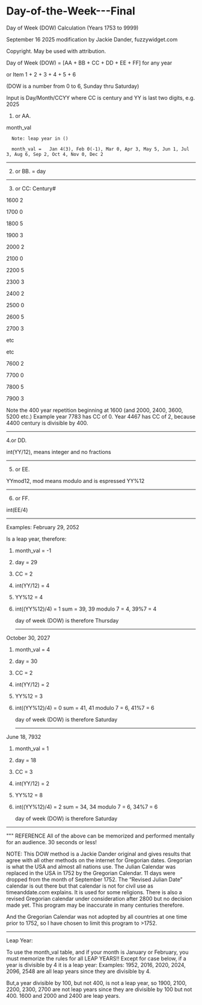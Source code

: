 # Day-of-the-Week---Final
Day of Week (DOW) Calculation (Years 1753 to 9999)

September 16 2025 modification by Jackie Dander, fuzzywidget.com

Copyright.  May be used with attribution.

Day of Week (DOW) = [AA + BB + CC + DD + EE + FF] for any year

or Item 1 + 2 + 3 + 4 + 5 + 6

(DOW is a number from 0 to 6, Sunday thru Saturday)

Input is Day/Month/CCYY where CC is century and YY is last two digits, e.g. 2025


1. or AA.
  
 month_val

      Note: leap year in ()
      
      month_val =   Jan 4(3), Feb 0(-1), Mar 0, Apr 3, May 5, Jun 1, Jul 3, Aug 6, Sep 2, Oct 4, Nov 0, Dec 2
      
____________________________    
2. or   BB. = day 
____________________________ 

3. or  CC:  Century# 

1600    2

1700    0

1800    5

1900    3 

2000    2

2100    0 

2200    5

2300    3

2400    2

2500    0

2600    5

2700    3

etc 

etc

7600    2

7700    0

7800    5

7900    3


Note the 400 year repetition beginning at 1600 (and 2000, 2400, 3600, 5200 etc.)  Example year 7783 has CC of 0.  Year 4467 has CC of 2, because 4400 century is divisible by 400.
____________________________ 

4.or DD.  

int(YY/12), means integer and no fractions
____________________________ 

5. or  EE.
  
 YYmod12, mod means modulo and is espressed YY%12

____________________________ 
6. or  FF.
  
 int(EE/4)

____________________________ 

Examples:
February 29, 2052

Is a leap year, therefore:

1. month_val       = -1
2. day             = 29
3. CC              =  2
4. int(YY/12)      =  4
5. YY%12           =  4
6. int((YY%12)/4)  =  1
   sum             = 39, 39 modulo 7 = 4, 39%7 = 4
   
   day of week (DOW) is therefore Thursday

   ____________________________
October 30, 2027
1. month_val       =  4
2. day             = 30
3. CC              =  2
4. int(YY/12)      =  2
5. YY%12           =  3
6. int((YY%12)/4)  =  0
   sum             = 41, 41 modulo 7 = 6, 41%7 = 6
   
   day of week (DOW) is therefore Saturday

   ____________________________
 June 18, 7932
1. month_val       =  1
2. day             = 18
3. CC              =  3
4. int(YY/12)      =  2
5. YY%12           =  8
6. int((YY%12)/4)  =  2
   sum             = 34, 34 modulo 7 = 6, 34%7 = 6
   
   day of week (DOW) is therefore Saturday

  ____________________________   

""" REFERENCE
All of the above can be memorized and performed mentally for an audience. 30 seconds or less!

NOTE: This DOW method is a Jackie Dander original and gives results that agree with all other methods on the internet for Gregorian dates. Gregorian is what the USA and almost all nations use. The Julian Calendar was replaced in the USA in 1752 by the Gregorian Calendar.
11 days were dropped from the month of September 1752. 
The “Revised Julian Date” calendar is out there but that calendar is not for civil use as timeanddate.com explains. It is used for some religions.
There is also a revised Gregorian calendar under consideration after 2800 but no decision made yet. This program may be inaccurate in many centuries therefore.

And the Gregorian Calendar was not adopted by all countries at one time prior to 1752, so I have chosen to limit this program to >1752.
____________________________
Leap Year:

To use the month_val table, and if your month is January or February, you must memorize the rules for all LEAP YEARS!!
Except for case below, if a year is divisible by 4 it is a leap year:
Examples: 1952, 2016, 2020, 2024, 2096, 2548 are all leap years since they are divisible by 4.

But,a year divisible by 100, but not 400, is not a leap year, so
1900, 2100, 2200, 2300, 2700 are not leap years since they are
divisible by 100 but not 400. 1600 and 2000 and 2400 are leap years.

